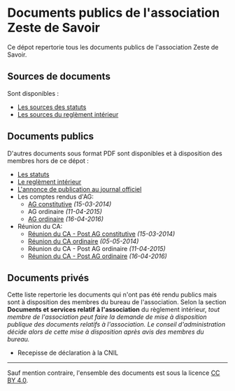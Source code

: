 # Documents publics de l'association Zeste de Savoir

Ce dépot repertorie tous les documents publics de l'association Zeste de Savoir.

## Sources de documents

Sont disponibles :

 - [Les sources des statuts](statuts.md)
 - [Les sources du reglèment intérieur](reglement-interieur.md)


## Documents publics

D'autres documents sous format PDF sont disponibles et à disposition des membres hors de ce dépot :

 - [Les statuts](https://drive.google.com/open?id=0BzabS14KitJgY3p1MTZ1OTJOcms)
 - [Le reglèment intérieur](https://drive.google.com/open?id=0BzabS14KitJgZm1xMnowbkZHOWc)
 - [L'annonce de publication au journal officiel](https://drive.google.com/open?id=0BzabS14KitJgQ0tzX1F1eUdYeGs)
 - Les comptes rendus d'AG:
    - [AG constitutive](https://drive.google.com/open?id=0BzabS14KitJgYXl5eW1ZRFQ5NUU) *(15-03-2014)*
    - AG ordinaire *(11-04-2015)*
    - [AG ordinaire](https://drive.google.com/open?id=0BzabS14KitJgcXVqb0Y4R0VyUWM) *(16-04-2016)*
 - Réunion du CA:
    - [Réunion du CA - Post AG constitutive](https://drive.google.com/open?id=0BzabS14KitJgUmFtSmQ5UHFFbms) *(15-03-2014)*
    - [Réunion du CA ordinaire](https://drive.google.com/open?id=0BzabS14KitJgT1RybzJJcnphMWc) *(05-05-2014)*
    - Réunion du CA - Post AG ordinaire *(11-04-2015)*
    - [Réunion du CA - Post AG ordinaire](https://drive.google.com/open?id=0BzabS14KitJgRF9hRmtuYjZZd00) *(16-04-2016)*

## Documents privés

Cette liste repertorie les documents qui n'ont pas été rendu publics mais sont à disposition des membres du bureau de l'association. Selon la section **Documents et services relatif à l'association** du règlement intérieur, *tout membre de l'association peut faire la demande de mise à  disposition publique des documents relatifs à l'association. Le conseil d'administration décide alors de cette mise à disposition après avis des membres du bureau.*

 - Recepisse de déclaration à la CNIL

-------

Sauf mention contraire, l'ensemble des documents est sous la licence 
[CC BY 4.0](http://creativecommons.org/licenses/by/4.0/).
